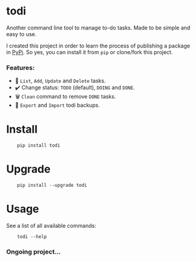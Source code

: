 # todi

Another command line tool to manage to-do tasks.
Made to be simple and easy to use.

I created this project in order to learn the process of publishing a package in [PyPi](https://pypi.org/project/todi/).
So yes, you can install it from `pip` or clone/fork this project.


### Features:

- 📝 `List`, `Add`, `Update` and `Delete` tasks.
- ✔️ Change status: `TODO` (default), `DOING` and `DONE`.
- 🗑️ `Clean` command to remove `DONE` tasks.
- 💾 `Export` and `Import` todi backups.


# Install

        pip install todi


# Upgrade

        pip install --upgrade todi



# Usage

See a list of all available commands:
        
        todi --help


### Ongoing project...
